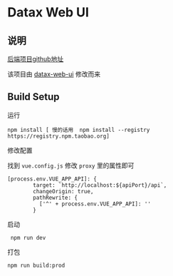 # Datax Web UI

## 说明

[后端项目github地址](https://github.com/Galaxy-ht/datax-new-web/tree/master/datax-web)

该项目由 [datax-web-ui](https://github.com/WeiYe-Jing/datax-web-ui) 修改而来


## Build Setup

运行

```
npm install [ 慢的话用  npm install --registry https://registry.npm.taobao.org]
```

修改配置

找到 `vue.config.js` 修改 `proxy` 里的属性即可

```
[process.env.VUE_APP_API]: {
        target: `http://localhost:${apiPort}/api`,
        changeOrigin: true,
        pathRewrite: {
          ['^' + process.env.VUE_APP_API]: ''
        }
```

启动 

```
 npm run dev
```

打包

```
npm run build:prod
```
